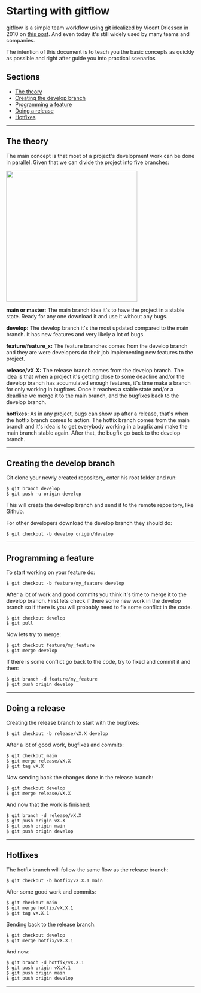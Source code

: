 # Starting with gitflow
gitflow is a simple team workflow using git idealized by Vicent Driessen in 2010 on [this post](https://nvie.com/posts/a-successful-git-branching-model/). And even today it's still widely used by many teams and companies.

The intention of this document is to teach you the basic concepts as quickly as possible and right after guide you into practical scenarios

## Sections
- [The theory](#the-theory)
- [Creating the develop branch](#creating-the-develop-branch)
- [Programming a feature](#programming-a-feature)
- [Doing a release](#doing-a-release)
- [Hotfixes](#hotfixes)

---

## The theory
The main concept is that most of a project's development work can be done in parallel. Given that we can divide the project into five branches:

<img src="https://nvie.com/img/git-model@2x.png" width="350"/>

**main or master:** The main branch idea it's to have the project in a stable state. Ready for any one download it and use it without any bugs.

**develop:** The develop branch it's the most updated compared to the main branch. It has new features and very likely a lot of bugs.

**feature/feature_x:** The feature branches comes from the develop branch and they are were developers do their job implementing new features to the project.

**release/vX.X:** The release branch comes from the develop branch. The idea is that when a project it's getting close to some deadline and/or the develop branch has accumulated enough features, it's time make a branch for only working in bugfixes. Once it reaches a stable state and/or a deadline we merge it to the main branch, and the bugfixes back to the develop branch.

**hotfixes:** As in any project, bugs can show up after a release, that's when the hotfix branch comes to action. The hotfix branch comes from the main branch and it's idea is to get everybody working in a bugfix and make the main branch stable again. After that, the bugfix go back to the develop branch.

---

## Creating the develop branch

Git clone your newly created repository, enter his root folder and run:

    $ git branch develop
    $ git push -u origin develop

This will create the develop branch and send it to the remote repository, like Github.

For other developers download the develop branch they should do:

    $ git checkout -b develop origin/develop

---

## Programming a feature

To start working on your feature do:

    $ git checkout -b feature/my_feature develop

After a lot of work and good commits you think it's time to merge it to the develop branch. First lets check if there some new work in the develop branch so if there is you will probably need to fix some conflict in the code.

    $ git checkout develop
    $ git pull

Now lets try to merge:

    $ git checkout feature/my_feature
    $ git merge develop

If there is some conflict go back to the code, try to fixed and commit it and then:

    $ git branch -d feature/my_feature
    $ git push origin develop

---

## Doing a release

Creating the release branch to start with the bugfixes:

    $ git checkout -b release/vX.X develop

After a lot of good work, bugfixes and commits:

    $ git checkout main
    $ git merge release/vX.X
    $ git tag vX.X

Now sending back the changes done in the release branch:

    $ git checkout develop
    $ git merge release/vX.X

And now that the work is finished:

    $ git branch -d release/vX.X
    $ git push origin vX.X
    $ git push origin main
    $ git push origin develop

---

## Hotfixes

The hotfix branch will follow the same flow as the release branch:

    $ git checkout -b hotfix/vX.X.1 main

After some good work and commits:

    $ git checkout main
    $ git merge hotfix/vX.X.1
    $ git tag vX.X.1

Sending back to the release branch:

    $ git checkout develop
    $ git merge hotfix/vX.X.1

And now:

    $ git branch -d hotfix/vX.X.1
    $ git push origin vX.X.1
    $ git push origin main
    $ git push origin develop

---